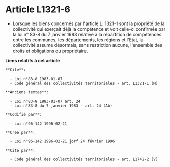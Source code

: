 # Article L1321-6

- Lorsque les biens concernés par l'article L. 1321-1 sont la propriété de la collectivité qui exerçait déjà la compétence et
voit celle-ci confirmée par la loi n° 83-8 du 7 janvier 1983 relative à la répartition de compétences entre les communes, les
départements, les régions et l'Etat, la collectivité assume désormais, sans restriction aucune, l'ensemble des droits et
obligations du propriétaire.

**Liens relatifs à cet article**

	**Cite**:

	  - Loi n°83-8 1983-01-07
	  - Code général des collectivités territoriales - art. L1321-1 (M)

	**Anciens textes**:

	  - Loi n°83-8 1983-01-07 art. 24
	  - Loi n°83-8 du 7 janvier 1983 - art. 24 (Ab)

	**Codifié par**:

	  - Loi n°96-142 1996-02-21

	**Créé par**:

	  - Loi n°96-142 1996-02-21 jorf 24 février 1996

	**Cité par**:

	  - Code général des collectivités territoriales - art. L1742-2 (V)
